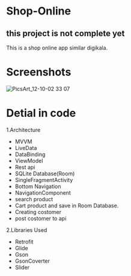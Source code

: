 # Shop-Online
## this project is not complete yet
This is a shop online app similar digikala.
 
# Screenshots
![PicsArt_12-10-02 33 07](https://user-images.githubusercontent.com/68108673/101764149-f8785900-3af4-11eb-81eb-bbb6f4845bfc.jpg)

# Detial in code

1.Architecture
   - MVVM
   - LiveData
   - DataBinding
   - ViewModel
   - Rest api
   - SQLite Database(Room)
   - SingleFragmentActivity
   - Bottom Navigation
   - NavigationComponent
   - search product
   - Cart product and save in Room Database.
   - Creating costomer
   - post costomer to api
  
2.Libraries Used
   - Retrofit
   - Glide
   - Gson
   - GsonCoverter
   - Slider
  
  

    
  

